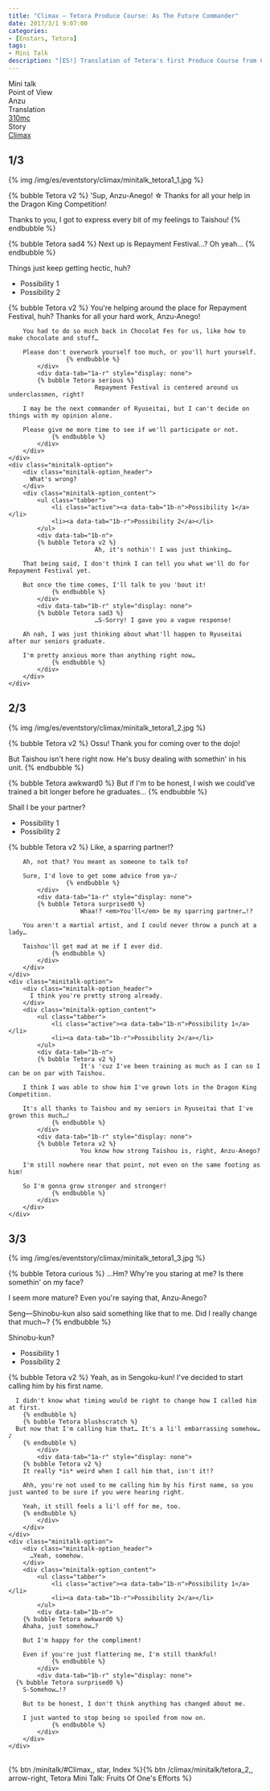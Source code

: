 ```yaml
---
title: "Climax – Tetora Produce Course: As The Future Commander"
date: 2017/3/1 9:07:00
categories:
- [Enstars, Tetora]
tags:
- Mini Talk
description: "[ES!] Translation of Tetora's first Produce Course from Climax. From Anzu's POV."
---
```

<div class="three-wrapper" style="--storyColor:#5ac189;--storyColor-rgb:90,193,137;--storyColor-h:147.4;--storyColor-s:45.4%;--storyColor-l:55.5%;">
    <div class="info-area">
        <div class="info">
          <div class="info-item characters">
          <div class="label">
            Mini talk
          </div>
          <div class="value">
								<a href="/categories/Enstars/Tetora" character="Tetora"></a>
          </div>
          </div>
          <div class="info-item one">
          <div class="label">
            Point of View
          </div>
          <div class="value">
            Anzu
          </div>
          </div>
          <div class="info-item two">
          <div class="label">
            Translation
          </div>
          <div class="value">
            <a href="/about">310mc</a>
          </div>
          </div>
          <div class="info-item three">
          <div class="label">
             Story
          </div>
          <div class="value">
            <a href="/climax">Climax</a>
          </div>
          </div>
        </div>
    </div>
</div>

<!-- more -->


## <div mt="rare"></div> 1/3

{% img /img/es/eventstory/climax/minitalk_tetora1_1.jpg %}

{% bubble Tetora v2 %}
'Sup, Anzu-Anego! ☆ Thanks for all your help in the Dragon King Competition!

Thanks to you, I got to express every bit of my feelings to Taishou!
{% endbubble %}

{% bubble Tetora sad4 %}
Next up is Repayment Festival…? Oh yeah…
{% endbubble %}

<div class="minitalk" character="Anzu">
    <div class="minitalk-option">
        <div class="minitalk-option_header">
          Things just keep getting hectic, huh?
        </div>
        <div class="minitalk-option_content">
			<ul class="tabber">
				<li class="active"><a data-tab="1a-n">Possibility 1</a></li>
				<li><a data-tab="1a-r">Possibility 2</a></li>
			</ul>
			<div data-tab="1a-n">
          	{% bubble Tetora v2 %}
							You're helping around the place for Repayment Festival, huh? Thanks for all your hard work, Anzu-Anego!

        You had to do so much back in Chocolat Fes for us, like how to make chocolate and stuff…

        Please don't overwork yourself too much, or you'll hurt yourself.
					{% endbubble %}
			</div>
			<div data-tab="1a-r" style="display: none">
          	{% bubble Tetora serious %}
							Repayment Festival is centered around us underclassmen, right?

        I may be the next commander of Ryuseitai, but I can't decide on things with my opinion alone.

        Please give me more time to see if we'll participate or not.
				{% endbubble %}
			</div>
        </div>
    </div>
	<div class="minitalk-option">
        <div class="minitalk-option_header">
          What's wrong?
        </div>
        <div class="minitalk-option_content">
			<ul class="tabber">
				<li class="active"><a data-tab="1b-n">Possibility 1</a></li>
				<li><a data-tab="1b-r">Possibility 2</a></li>
			</ul>
			<div data-tab="1b-n">
          	{% bubble Tetora v2 %}
							Ah, it's nothin'! I was just thinking…

        That being said, I don't think I can tell you what we'll do for Repayment Festival yet.

        But once the time comes, I'll talk to you 'bout it!
				{% endbubble %}
			</div>
			<div data-tab="1b-r" style="display: none">
          	{% bubble Tetora sad3 %}
							…S-Sorry! I gave you a vague response!

        Ah nah, I was just thinking about what'll happen to Ryuseitai after our seniors graduate.

        I'm pretty anxious more than anything right now…
				{% endbubble %}
			</div>
        </div>
    </div>
</div>

## <div mt="rare"></div> 2/3

{% img /img/es/eventstory/climax/minitalk_tetora1_2.jpg %}

{% bubble Tetora v2 %}
Ossu! Thank you for coming over to the dojo!

But Taishou isn't here right now. He's busy dealing with somethin' in his unit.
{% endbubble %}

{% bubble Tetora awkward0 %}
But if I'm to be honest, I wish we could've trained a bit longer before he graduates…
{% endbubble %}

<div class="minitalk" character="Anzu">
    <div class="minitalk-option">
        <div class="minitalk-option_header">
          Shall I be your partner?
        </div>
        <div class="minitalk-option_content">
			<ul class="tabber">
				<li class="active"><a data-tab="1a-n">Possibility 1</a></li>
				<li><a data-tab="1a-r">Possibility 2</a></li>
			</ul>
			<div data-tab="1a-n">
          	{% bubble Tetora v2 %}
						Like, a sparring partner!?

        Ah, not that? You meant as someone to talk to?

        Sure, I'd love to get some advice from ya~♪
					{% endbubble %}
			</div>
			<div data-tab="1a-r" style="display: none">
          	{% bubble Tetora surprised0 %}
						Whaa!? <em>You'll</em> be my sparring partner…!?

        You aren't a martial artist, and I could never throw a punch at a lady…

        Taishou'll get mad at me if I ever did.
				{% endbubble %}
			</div>
        </div>
    </div>
	<div class="minitalk-option">
        <div class="minitalk-option_header">
          I think you're pretty strong already.
        </div>
        <div class="minitalk-option_content">
			<ul class="tabber">
				<li class="active"><a data-tab="1b-n">Possibility 1</a></li>
				<li><a data-tab="1b-r">Possibility 2</a></li>
			</ul>
			<div data-tab="1b-n">
          	{% bubble Tetora v2 %}
						It's 'cuz I've been training as much as I can so I can be on par with Taishou.

        I think I was able to show him I've grown lots in the Dragon King Competition.

        It's all thanks to Taishou and my seniors in Ryuseitai that I've grown this much…♪
				{% endbubble %}
			</div>
			<div data-tab="1b-r" style="display: none">
          	{% bubble Tetora v2 %}
						You know how strong Taishou is, right, Anzu-Anego?

        I'm still nowhere near that point, not even on the same footing as him!

        So I'm gonna grow stronger and stronger!
				{% endbubble %}
			</div>
        </div>
    </div>
</div>

## <div mt="rare"></div> 3/3

{% img /img/es/eventstory/climax/minitalk_tetora1_3.jpg %}

{% bubble Tetora curious %}
…Hm? Why're you staring at me? Is there somethin' on my face?

I seem more mature? Even you're saying that, Anzu-Anego?

Seng—Shinobu-kun also said something like that to me. Did I really change that much~?
{% endbubble %}

<div class="minitalk" character="Anzu">
    <div class="minitalk-option">
        <div class="minitalk-option_header">
          Shinobu-kun?
        </div>
        <div class="minitalk-option_content">
			<ul class="tabber">
				<li class="active"><a data-tab="1a-n">Possibility 1</a></li>
				<li><a data-tab="1a-r">Possibility 2</a></li>
			</ul>
			<div data-tab="1a-n">
        {% bubble Tetora v2 %}
      Yeah, as in Sengoku-kun! I've decided to start calling him by his first name.

      I didn't know what timing would be right to change how I called him at first.
        {% endbubble %}
        {% bubble Tetora blushscratch %}
      But now that I'm calling him that… It's a li'l embarrassing somehow…♪
        {% endbubble %}
			</div>
			<div data-tab="1a-r" style="display: none">
        {% bubble Tetora v2 %}
        It really *is* weird when I call him that, isn't it!?

        Ahh, you're not used to me calling him by his first name, so you just wanted to be sure if you were hearing right.

        Yeah, it still feels a li'l off for me, too.
        {% endbubble %}
			</div>
        </div>
    </div>
	<div class="minitalk-option">
        <div class="minitalk-option_header">
          …Yeah, somehow.
        </div>
        <div class="minitalk-option_content">
			<ul class="tabber">
				<li class="active"><a data-tab="1b-n">Possibility 1</a></li>
				<li><a data-tab="1b-r">Possibility 2</a></li>
			</ul>
			<div data-tab="1b-n">
        {% bubble Tetora awkward0 %}
        Ahaha, just somehow…?

        But I'm happy for the compliment!

        Even if you're just flattering me, I'm still thankful!
				{% endbubble %}
			</div>
			<div data-tab="1b-r" style="display: none">
      {% bubble Tetora surprised0 %}
        S-Somehow…!?

        But to be honest, I don't think anything has changed about me.

        I just wanted to stop being so spoiled from now on.
				{% endbubble %}
			</div>
        </div>
    </div>
</div>
<br>
<div toc>{% btn /minitalk/#Climax,, star, Index %}{% btn /climax/minitalk/tetora_2,, arrow-right, Tetora Mini Talk: Fruits Of One's Efforts %}</div>
